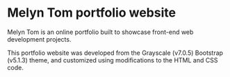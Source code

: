 # Melyn Tom portfolio website
Melyn Tom is an online portfolio built to showcase front-end web development projects.

This portfolio website was developed from the Grayscale (v7.0.5) Bootstrap (v5.1.3) theme,
and customized using modifications to the HTML and CSS code.